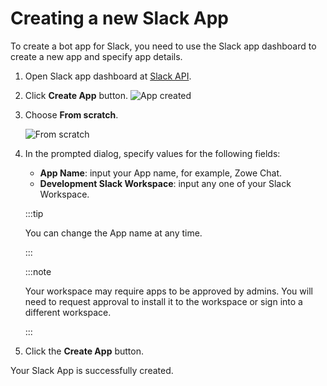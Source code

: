 # Creating a new Slack App

To create a bot app for Slack, you need to use the Slack app dashboard to create a new app and specify app details.

1. Open Slack app dashboard at [Slack API](https://www.ibm.com/links?url=https%3A%2F%2Fapi.slack.com%2Fapps).

2. Click **Create App** button.
   ![App created](/v2.5.x/images/zowe-chat/slack_createApp.png)
    
3. Choose **From scratch**.
   
   ![From scratch](/v2.5.x/images/zowe-chat/slack_app_config.png)

4. In the prompted dialog, specify values for the following fields:
    
    - **App Name**: input your App name, for example, Zowe Chat.
    - **Development Slack Workspace**: input any one of your Slack Workspace.

    :::tip
    
    You can change the App name at any time.

    :::

    :::note
    
    Your workspace may require apps to be approved by admins. You will need to request approval to install it to the workspace or sign into a different workspace.

    ::: 

5. Click the **Create App** button.

Your Slack App is successfully created.